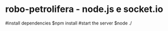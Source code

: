 # robo-petrolifera - node.js e socket.io
#install dependencies
$npm install
#start the server
$node ./
